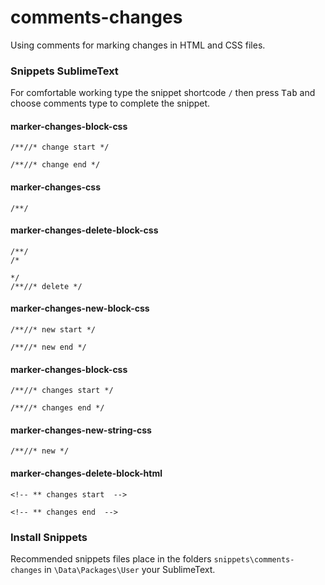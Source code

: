 comments-changes
================

Using comments for marking changes in HTML and CSS files.

### Snippets SublimeText
For comfortable working type the snippet shortcode ```/``` then press <kbd>Tab</kbd> and choose comments type to complete the snippet.


#### marker-changes-block-css
```
/**//* change start */

/**//* change end */
```

#### marker-changes-css
```
/**/
```

#### marker-changes-delete-block-css
```
/**/
/*

*/
/**//* delete */
```

#### marker-changes-new-block-css
```
/**//* new start */

/**//* new end */
```

#### marker-changes-block-css
```
/**//* changes start */

/**//* changes end */
```

#### marker-changes-new-string-css
```
/**//* new */
```

#### marker-changes-delete-block-html
```
<!-- ** changes start  -->

<!-- ** changes end  -->
```
### Install Snippets
Recommended snippets files place in the folders ```snippets\comments-changes``` in ```\Data\Packages\User``` your SublimeText.